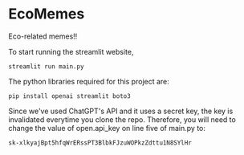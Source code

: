 # EcoMemes
Eco-related memes!!

To start running the streamlit website,

```
streamlit run main.py
```

The python libraries required for this project are:

```
pip install openai streamlit boto3
```

Since we've used ChatGPT's API and it uses a secret key, the key is invalidated everytime you clone the repo. Therefore, you will need to change the value of open.api_key on line five of main.py to:

```
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
```
